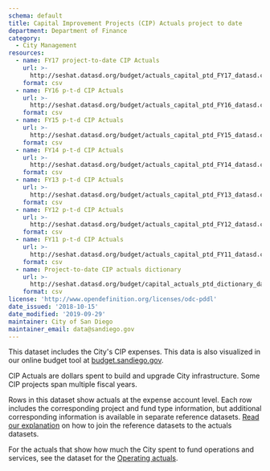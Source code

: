 ```yaml
---
schema: default
title: Capital Improvement Projects (CIP) Actuals project to date
department: Department of Finance
category:
  - City Management
resources:
  - name: FY17 project-to-date CIP Actuals
    url: >-
      http://seshat.datasd.org/budget/actuals_capital_ptd_FY17_datasd.csv
    format: csv
  - name: FY16 p-t-d CIP Actuals
    url: >-
      http://seshat.datasd.org/budget/actuals_capital_ptd_FY16_datasd.csv
    format: csv
  - name: FY15 p-t-d CIP Actuals
    url: >-
      http://seshat.datasd.org/budget/actuals_capital_ptd_FY15_datasd.csv
    format: csv
  - name: FY14 p-t-d CIP Actuals
    url: >-
      http://seshat.datasd.org/budget/actuals_capital_ptd_FY14_datasd.csv
    format: csv
  - name: FY13 p-t-d CIP Actuals
    url: >-
      http://seshat.datasd.org/budget/actuals_capital_ptd_FY13_datasd.csv
    format: csv
  - name: FY12 p-t-d CIP Actuals
    url: >-
      http://seshat.datasd.org/budget/actuals_capital_ptd_FY12_datasd.csv
    format: csv
  - name: FY11 p-t-d CIP Actuals
    url: >-
      http://seshat.datasd.org/budget/actuals_capital_ptd_FY11_datasd.csv
    format: csv
  - name: Project-to-date CIP actuals dictionary
    url: >-
      http://seshat.datasd.org/budget/capital_actuals_ptd_dictionary_datasd.csv
    format: csv
license: 'http://www.opendefinition.org/licenses/odc-pddl'
date_issued: '2018-10-15'
date_modified: '2019-09-29'
maintainer: City of San Diego
maintainer_email: data@sandiego.gov
---
```

This dataset includes the City's CIP expenses. This data is also visualized in our online budget tool at [budget.sandiego.gov](https://budget.sandiego.gov/transparency#/).
<!--more-->

CIP Actuals are dollars spent to build and upgrade City infrastructure. Some CIP projects span multiple fiscal years.

Rows in this dataset show actuals at the expense account level. Each row includes the corresponding project and fund type information, but additional corresponding information is available in separate reference datasets. [Read our explanation](/budget-topic/) on how to join the reference datasets to the actuals datasets.

For the actuals that show how much the City spent to fund operations and services, see the dataset for the [Operating actuals](/datasets/operating-actuals/).